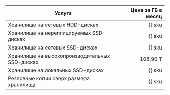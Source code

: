 | Услуга                                  | Цена за ГБ в месяц                                                  |
| ----- | ----: |
| Хранилище на сетевых HDD-дисках         | {{ sku|KZT|mdb.cluster.network-hdd.pg|month|string }}               |
| Хранилище на нереплицируемых SSD-дисках | {{ sku|KZT|mdb.cluster.network-ssd-nonreplicated.pg|month|string }} |
| Хранилище на сетевых SSD-дисках         | {{ sku|KZT|mdb.cluster.network-nvme.pg|month|string }}              |
| Хранилище на высокопроизводительных SSD-дисках | 108,90 ₸ |
| Хранилище на локальных SSD-дисках       | {{ sku|KZT|mdb.cluster.local-nvme.pg|month|string }}                |
| Резервные копии сверх размера хранилища | {{ sku|KZT|mdb.cluster.pg.backup|month|string }}                    |
